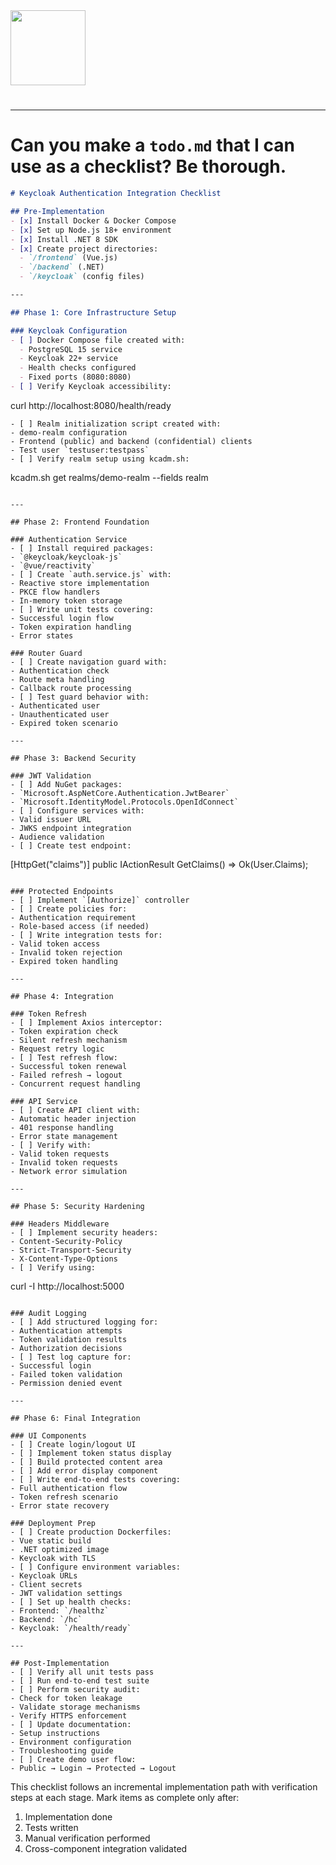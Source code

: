 <img src="https://r2cdn.perplexity.ai/pplx-full-logo-primary-dark%402x.png" class="logo" width="120"/>

# 

---

# Can you make a `todo.md` that I can use as a checklist? Be thorough.

```markdown
# Keycloak Authentication Integration Checklist

## Pre-Implementation
- [x] Install Docker & Docker Compose
- [x] Set up Node.js 18+ environment
- [x] Install .NET 8 SDK
- [x] Create project directories:
  - `/frontend` (Vue.js)
  - `/backend` (.NET)
  - `/keycloak` (config files)

---

## Phase 1: Core Infrastructure Setup

### Keycloak Configuration
- [ ] Docker Compose file created with:
  - PostgreSQL 15 service
  - Keycloak 22+ service
  - Health checks configured
  - Fixed ports (8080:8080)
- [ ] Verify Keycloak accessibility:
```

curl http://localhost:8080/health/ready

```
- [ ] Realm initialization script created with:
- demo-realm configuration
- Frontend (public) and backend (confidential) clients
- Test user `testuser:testpass`
- [ ] Verify realm setup using kcadm.sh:
```

kcadm.sh get realms/demo-realm --fields realm

```

---

## Phase 2: Frontend Foundation

### Authentication Service
- [ ] Install required packages:
- `@keycloak/keycloak-js`
- `@vue/reactivity`
- [ ] Create `auth.service.js` with:
- Reactive store implementation
- PKCE flow handlers
- In-memory token storage
- [ ] Write unit tests covering:
- Successful login flow
- Token expiration handling
- Error states

### Router Guard
- [ ] Create navigation guard with:
- Authentication check
- Route meta handling
- Callback route processing
- [ ] Test guard behavior with:
- Authenticated user
- Unauthenticated user
- Expired token scenario

---

## Phase 3: Backend Security

### JWT Validation
- [ ] Add NuGet packages:
- `Microsoft.AspNetCore.Authentication.JwtBearer`
- `Microsoft.IdentityModel.Protocols.OpenIdConnect`
- [ ] Configure services with:
- Valid issuer URL
- JWKS endpoint integration
- Audience validation
- [ ] Create test endpoint:
```

[HttpGet("claims")]
public IActionResult GetClaims() => Ok(User.Claims);

```

### Protected Endpoints
- [ ] Implement `[Authorize]` controller
- [ ] Create policies for:
- Authentication requirement
- Role-based access (if needed)
- [ ] Write integration tests for:
- Valid token access
- Invalid token rejection
- Expired token handling

---

## Phase 4: Integration

### Token Refresh
- [ ] Implement Axios interceptor:
- Token expiration check
- Silent refresh mechanism
- Request retry logic
- [ ] Test refresh flow:
- Successful token renewal
- Failed refresh → logout
- Concurrent request handling

### API Service
- [ ] Create API client with:
- Automatic header injection
- 401 response handling
- Error state management
- [ ] Verify with:
- Valid token requests
- Invalid token requests
- Network error simulation

---

## Phase 5: Security Hardening

### Headers Middleware
- [ ] Implement security headers:
- Content-Security-Policy
- Strict-Transport-Security
- X-Content-Type-Options
- [ ] Verify using:
```

curl -I http://localhost:5000

```

### Audit Logging
- [ ] Add structured logging for:
- Authentication attempts
- Token validation results
- Authorization decisions
- [ ] Test log capture for:
- Successful login
- Failed token validation
- Permission denied event

---

## Phase 6: Final Integration

### UI Components
- [ ] Create login/logout UI
- [ ] Implement token status display
- [ ] Build protected content area
- [ ] Add error display component
- [ ] Write end-to-end tests covering:
- Full authentication flow
- Token refresh scenario
- Error state recovery

### Deployment Prep
- [ ] Create production Dockerfiles:
- Vue static build
- .NET optimized image
- Keycloak with TLS
- [ ] Configure environment variables:
- Keycloak URLs
- Client secrets
- JWT validation settings
- [ ] Set up health checks:
- Frontend: `/healthz`
- Backend: `/hc`
- Keycloak: `/health/ready`

---

## Post-Implementation
- [ ] Verify all unit tests pass
- [ ] Run end-to-end test suite
- [ ] Perform security audit:
- Check for token leakage
- Validate storage mechanisms
- Verify HTTPS enforcement
- [ ] Update documentation:
- Setup instructions
- Environment configuration
- Troubleshooting guide
- [ ] Create demo user flow:
- Public → Login → Protected → Logout
```

This checklist follows an incremental implementation path with verification steps at each stage. Mark items as complete only after:

1. Implementation done
2. Tests written
3. Manual verification performed
4. Cross-component integration validated
